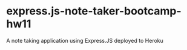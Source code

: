 # express.js-note-taker-bootcamp-hw11
A note taking application using Express.JS deployed to Heroku
